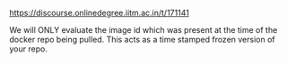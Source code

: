 https://discourse.onlinedegree.iitm.ac.in/t/171141

We will ONLY evaluate the image id which was present at the time of the docker repo being pulled. This acts as a time stamped frozen version of your repo.
